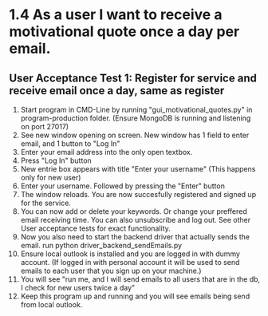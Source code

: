 # 1.4 As a user I want to receive a motivational quote once a day per email.

## User Acceptance Test 1: Register for service and receive email once a day, same as register

1. Start program in CMD-Line by running "gui_motivational_quotes.py" in program-production folder. (Ensure MongoDB is running and listening on port 27017)
2. See new window opening on screen. New window has 1 field to enter email, and 1 button to "Log In"
3. Enter your email address into the only open textbox.
4. Press "Log In" button
5. New entrie box appears with title "Enter your username" (This happens only for new user)
6. Enter your username. Followed by pressing the "Enter" button
7. The window reloads. You are now succesfully registered and signed up for the service.
8. You can now add or delete your keywords. Or change your preffered email receiving time. You can also unsubscribe and log out. See other User acceptance tests for exact functionality.
9. Now you also need to start the backend driver that actually sends the email. run python driver_backend_sendEmails.py
10. Ensure local outlook is installed and you are logged in with dummy account. (If logged in with personal account it will be used to send emails to each user that you sign up on your machine.)
11. You will see "run me, and I will send emails to all users that are in the db, I check for new users twice a day"
12. Keep this program up and running and you will see emails being send from local outlook.